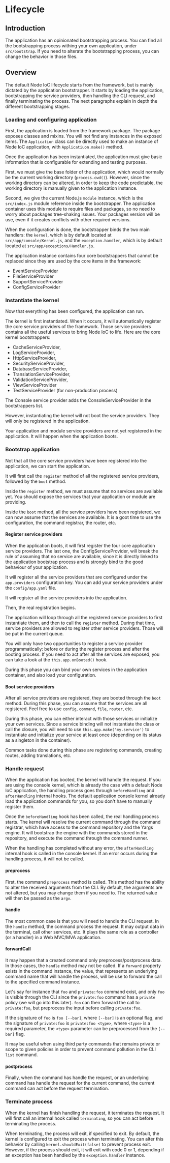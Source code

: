 # Lifecycle

## Introduction

The application has an opinionated bootstrapping process. You can find all the bootstrapping process withing your own application, under `src/bootstrap`. If you need to alterate the bootstrapping process, you can change the behavior in those files.



## Overview

The default Node IoC lifecycle starts from the framework, but is mainly dictated by the application bootstrapper.
It starts by loading the application, bootstrapping the service providers, then handling the CLI request, and finally terminating the process. The next paragraphs explain in depth the different bootstrapping stages.



### Loading and configuring application

First, the application is loaded from the framework package. The package exposes classes and mixins. You will not find any instances in the exposed items. The `Application` class can be directly used to make an instance of Node IoC application, with `Applicatiuon.make()` method.

Once the application has been instantiated, the application must give basic information that is configurable for extending and testing purposes.

First, we must give the base folder of the application, which would normally be the current working directory (`process.cwd()`). However, since the working directory can be altered, in order to keep the code predictable, the working directory is manually given to the application instance.

Second, we give the current Node.js `module` instance, which is the `src/index.js` module reference inside the bootstrapper. The application container uses this module to require files and packages, so no need to worry about packages tree-shaking issues. Your packages version will be use, even if it creates conflicts with other required versions.

When the configuration is done, the bootstrapper binds the two main handlers: the `kernel`, which is by default located at `src/app/console/Kernel.js`, and the `exception.handler`, which is by default located at `src/app/exceptions/Handler.js`.

The application instance contains four core bootstrappers that cannot be replaced since they are used by the core items in the framework:

 - EventServiceProvider
 - FileServiceProvider
 - SupportServiceProvider
 - ConfigServiceProvider



### Instantiate the kernel

Now that everything has been configured, the application can run.

The kernel is first instantiated. When it occurs, it will automatically register the core service providers of the framework. Those service providers contains all the useful services to bring Node IoC to life. Here are the core kernel bootstrappers:

 - CacheServiceProvider,
 - LogServiceProvider,
 - HttpServiceProvider,
 - SecurityServiceProvider,
 - DatabaseServiceProvider,
 - TranslationServiceProvider,
 - ValidationServiceProvider,
 - ViewServiceProvider
 - TestServiceProvider (for non-production process)

The Console service provider adds the ConsoleServiceProvider in the bootstrappers list.

However, instantiating the kernel will not boot the service providers. They will only be registered in the application.

Your application and module service providers are not yet registered in the application. It will happen when the application boots.



### Bootstrap application

Not that all the core service providers have been registered into the application, we can start the application.

It will first call the `register` method of all the registered service providers, followed by the `boot` method.

Inside the `register` method, we must assume that no services are available yet. You should expose the services that your application or module are providing.

Inside the `boot` method, all the service providers have been registered, we can now assume that the services are available.
It is a goot time to use the configuration, the command registrar, the router, etc.



#### Register service providers

When the application boots, it will first register the four core application service providers.
The last one, the ConfigServiceProvider, will break the rule of assuming that no service are available, since it is directly linked to the application bootstrap process and is strongly bind to the good behaviour of your application.

It will register all the service providers that are configured under the `app.providers` configuration key. You can add your service providers under the `config/app.yaml` file.

It will register all the service providers into the application.

Then, the real registration begins.

The application will loop through all the registered service providers to first instantiate them, and then to call the `register` method. During that time, service providers are allowed to register other service providers. Those will be put in the current queue.

You will only have two opportunities to register a service provider programmatically: before or during the register process and after the booting process. If you need to act after all the services are exposed, you can take a look at the `this.app.onBooted()` hook.

During this phase you can bind your own services in the application container, and also load your configuration.



#### Boot service providers

After all service providers are registered, they are booted through the `boot` method. During this phase, you can assume that the services are all registered. Feel free to use `config`, `command`, `file`, `router`, etc.

During this phase, you can either interact with those services or initialize your own services. Since a service binding will not instantiate the class or call the closure, you will need to use `this.app.make('my.service')` to instantiate and initialize your service at least once (depending on its status as a singleton in the container).

Common tasks done during this phase are registering commands, creating routes, adding translations, etc.



### Handle request

When the application has booted, the kernel will handle the request. If you are using the console kernel, which is already the case with a default Node IoC application, the handling process goes through `beforeHandling` and `afterHandling` internal hooks. The default application console kernel already load the application commands for you, so you don't have to manually register them.

Once the `beforeHandling` hook has been called, the real handling process starts. The kernel will resolve the current command through the command registrar, which have access to the command repository and the Yargs engine. It will bootstrap the engine with the commands stored in the repository, and execute the command through the command runner.

When the handling has completed without any error, the `afterHandling` internal hook is called in the console kernel. If an error occurs during the handling process, it will not be called.



#### preprocess

First, the command `preprocess` method is called. This method has the ability to alter the received arguments from the CLI. By default, the arguments are not altered, but you may change them if you need to. The returned value will then be passed as the `argv`.



#### handle

The most common case is that you will need to handle the CLI request. In the `handle` method, the command process the request. It may output data in the terminal, call other services, etc. It plays the same role as a controller (or a handler) in a Web MVC/MVA application.



#### forwardCall

It may happen that a created command only preprocess/postprocess data. In those cases, the `handle` method may not be called. If a `forward` property exists in the command instance, the value, that represents an underlying command name that will handle the process, will be use to forward the call to the specified command instance.

Let's say for instance that `foo` and `private:foo` command exist, and only `foo` is visible through the CLI since the `private:foo` command has a `private` policy (we will go into this later). `foo` can then forward the call to `private:foo`, but preprocess the input before calling `private:foo`.

If the signature of `foo` is `foo [--bar]`, where `[--bar]` is an optional flag, and the signature of `private:foo` is `private:foo <type>`, where `<type>` is a required parameter, the `<type>` parameter can be preprocessed from the `[--bar]` flag.

It may be useful when using third party commands that remains private or scope to given policies in order to prevent command pollution in the CLI `list` command.


#### postprocess

Finally, when the command has handle the request, or an underlying command has handle the request for the current command, the current command can act before the request termination.



### Terminate process

When the kernel has finish handling the request, it terminates the request. It will first call an internal hook called `terminating`, so you can act before terminating the process.

When terminating, the process will exit, if specified to exit. By default, the kernel is configured to exit the process when terminating. You can alter this behavior by calling `kernel.shouldExit(false)` to prevent process exit. However, if the process should exit, it will exit with code 0 or 1, depending if an exception has been handled by the `exception.handler` instance.
